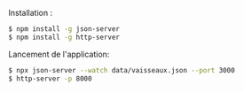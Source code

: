 Installation :
``` bash
$ npm install -g json-server
$ npm install -g http-server
```

Lancement de l'application:
``` bash
$ npx json-server --watch data/vaisseaux.json --port 3000
$ http-server -p 8000
```
